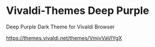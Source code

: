 # Vivaldi-Themes Deep Purple
Deep Purple Dark Theme for Vivaldi Browser

https://themes.vivaldi.net/themes/VmjvVaVlYgX
